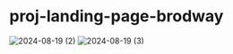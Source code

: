 # proj-landing-page-brodway
 
![2024-08-19 (2)](https://github.com/user-attachments/assets/420f9042-a9a4-4c29-841b-35e7be83ae5d)
![2024-08-19 (3)](https://github.com/user-attachments/assets/01546734-1d85-4595-bab1-b192fb031cdb)
